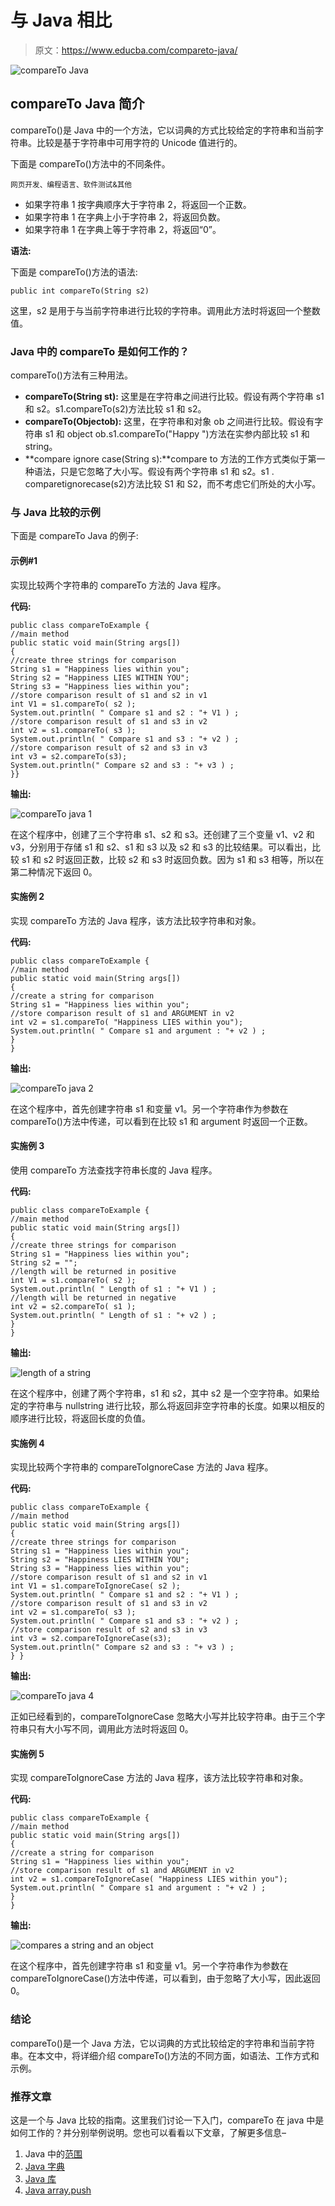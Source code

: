 # 与 Java 相比

> 原文：<https://www.educba.com/compareto-java/>

![compareTo Java](img/030cc0fd7b7d5ddfae8d875b7b276aed.png)



## compareTo Java 简介

compareTo()是 Java 中的一个方法，它以词典的方式比较给定的字符串和当前字符串。比较是基于字符串中可用字符的 Unicode 值进行的。

下面是 compareTo()方法中的不同条件。

<small>网页开发、编程语言、软件测试&其他</small>

*   如果字符串 1 按字典顺序大于字符串 2，将返回一个正数。
*   如果字符串 1 在字典上小于字符串 2，将返回负数。
*   如果字符串 1 在字典上等于字符串 2，将返回“0”。

**语法:**

下面是 compareTo()方法的语法:

```
public int compareTo(String s2)
```

这里，s2 是用于与当前字符串进行比较的字符串。调用此方法时将返回一个整数值。

### Java 中的 compareTo 是如何工作的？

compareTo()方法有三种用法。

*   **compareTo(String st):** 这里是在字符串之间进行比较。假设有两个字符串 s1 和 s2。s1.compareTo(s2)方法比较 s1 和 s2。
*   **compareTo(Objectob):** 这里，在字符串和对象 ob 之间进行比较。假设有字符串 s1 和 object ob.s1.compareTo("Happy ")方法在实参内部比较 s1 和 string。
*   **compare ignore case(String s):**compare to 方法的工作方式类似于第一种语法，只是它忽略了大小写。假设有两个字符串 s1 和 s2。s1 . comparetignorecase(s2)方法比较 S1 和 S2，而不考虑它们所处的大小写。

### 与 Java 比较的示例

下面是 compareTo Java 的例子:

#### 示例#1

实现比较两个字符串的 compareTo 方法的 Java 程序。

**代码:**

```
public class compareToExample {
//main method
public static void main(String args[])
{
//create three strings for comparison
String s1 = "Happiness lies within you";
String s2 = "Happiness LIES WITHIN YOU";
String s3 = "Happiness lies within you";
//store comparison result of s1 and s2 in v1
int V1 = s1.compareTo( s2 );
System.out.println( " Compare s1 and s2 : "+ V1 ) ;
//store comparison result of s1 and s3 in v2
int v2 = s1.compareTo( s3 );
System.out.println( " Compare s1 and s3 : "+ v2 ) ;
//store comparison result of s2 and s3 in v3
int v3 = s2.compareTo(s3);
System.out.println(" Compare s2 and s3 : "+ v3 ) ;
}}
```

**输出:**

![compareTo java 1](img/839054f7071b34fa8658155122dfee7f.png)



在这个程序中，创建了三个字符串 s1、s2 和 s3。还创建了三个变量 v1、v2 和 v3，分别用于存储 s1 和 s2、s1 和 s3 以及 s2 和 s3 的比较结果。可以看出，比较 s1 和 s2 时返回正数，比较 s2 和 s3 时返回负数。因为 s1 和 s3 相等，所以在第二种情况下返回 0。

#### 实施例 2

实现 compareTo 方法的 Java 程序，该方法比较字符串和对象。

**代码:**

```
public class compareToExample {
//main method
public static void main(String args[])
{
//create a string for comparison
String s1 = "Happiness lies within you";
//store comparison result of s1 and ARGUMENT in v2
int v2 = s1.compareTo( "Happiness LIES within you");
System.out.println( " Compare s1 and argument : "+ v2 ) ;
}
}
```

**输出:**

![compareTo java 2](img/71ac04b0cd7acd4a5371307f91b1cb96.png)



在这个程序中，首先创建字符串 s1 和变量 v1。另一个字符串作为参数在 compareTo()方法中传递，可以看到在比较 s1 和 argument 时返回一个正数。

#### 实施例 3

使用 compareTo 方法查找字符串长度的 Java 程序。

**代码:**

```
public class compareToExample {
//main method
public static void main(String args[])
{
//create three strings for comparison
String s1 = "Happiness lies within you";
String s2 = "";
//length will be returned in positive
int V1 = s1.compareTo( s2 );
System.out.println( " Length of s1 : "+ V1 ) ;
//length will be returned in negative
int v2 = s2.compareTo( s1 );
System.out.println( " Length of s1 : "+ v2 ) ;
}
}
```

**输出:**

![length of a string](img/f476006b344f3abc66a97a6832330dc1.png)



在这个程序中，创建了两个字符串，s1 和 s2，其中 s2 是一个空字符串。如果给定的字符串与 nullstring 进行比较，那么将返回非空字符串的长度。如果以相反的顺序进行比较，将返回长度的负值。

#### 实施例 4

实现比较两个字符串的 compareToIgnoreCase 方法的 Java 程序。

**代码:**

```
public class compareToExample {
//main method
public static void main(String args[])
{
//create three strings for comparison
String s1 = "Happiness lies within you";
String s2 = "Happiness LIES WITHIN YOU";
String s3 = "Happiness lies within you";
//store comparison result of s1 and s2 in v1
int V1 = s1.compareToIgnoreCase( s2 );
System.out.println( " Compare s1 and s2 : "+ V1 ) ;
//store comparison result of s1 and s3 in v2
int v2 = s1.compareTo( s3 );
System.out.println( " Compare s1 and s3 : "+ v2 ) ;
//store comparison result of s2 and s3 in v3
int v3 = s2.compareToIgnoreCase(s3);
System.out.println(" Compare s2 and s3 : "+ v3 ) ;
} }
```

**输出:**

![compareTo java 4](img/c45f0ad5f617d6e77240576ed2af68da.png)



正如已经看到的，compareToIgnoreCase 忽略大小写并比较字符串。由于三个字符串只有大小写不同，调用此方法时将返回 0。

#### 实施例 5

实现 compareToIgnoreCase 方法的 Java 程序，该方法比较字符串和对象。

**代码:**

```
public class compareToExample {
//main method
public static void main(String args[])
{
//create a string for comparison
String s1 = "Happiness lies within you";
//store comparison result of s1 and ARGUMENT in v2
int v2 = s1.compareToIgnoreCase( "Happiness LIES within you");
System.out.println( " Compare s1 and argument : "+ v2 ) ;
}
}
```

**输出:**

![compares a string and an object](img/8cf308bd1fc237125127adc2d07d892e.png)



在这个程序中，首先创建字符串 s1 和变量 v1。另一个字符串作为参数在 compareToIgnoreCase()方法中传递，可以看到，由于忽略了大小写，因此返回 0。

### 结论

compareTo()是一个 Java 方法，它以词典的方式比较给定的字符串和当前字符串。在本文中，将详细介绍 compareTo()方法的不同方面，如语法、工作方式和示例。

### 推荐文章

这是一个与 Java 比较的指南。这里我们讨论一下入门，compareTo 在 java 中是如何工作的？并分别举例说明。您也可以看看以下文章，了解更多信息–

1.  Java 中的[范围](https://www.educba.com/range-in-java/)
2.  [Java 字典](https://www.educba.com/java-dictionary/)
3.  [Java 库](https://www.educba.com/java-repository/)
4.  [Java array.push](https://www.educba.com/java-array-push/)





